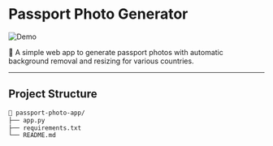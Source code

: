 # Passport Photo Generator

![Demo](https://passport-photo-app-m3rsasvvvkd3tk3xizf3yq.streamlit.app/)

🛂 A simple web app to generate passport photos with automatic background removal and resizing for various countries.

---

## Project Structure

```bash
📁 passport-photo-app/
├── app.py
├── requirements.txt
└── README.md
